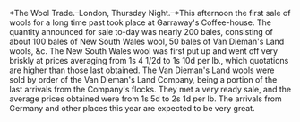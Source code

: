 *The Wool Trade.–London, Thursday
                        Night.–*This afternoon the first sale of wools for a long time past took place
                    at Garraway's Coffee-house. The quantity announced for sale to-day was
                    nearly 200 bales, consisting of about 100 bales of New South Wales
                    wool, 50 bales of Van Dieman's Land wools, &c. The New South Wales
                    wool was first put up and went off very briskly at prices averaging from 1s
                    4 1/2d to 1s 10d per lb., which quotations are higher than those last
                    obtained. The Van Dieman's Land wools were sold by order of the Van
                    Dieman's Land Company, being a portion of the last arrivals from the
                    Company's flocks. They met a very ready sale, and the average prices obtained were from 1s 5d to 2s 1d per lb. The arrivals from
                    Germany and other places this year are expected to be very great.